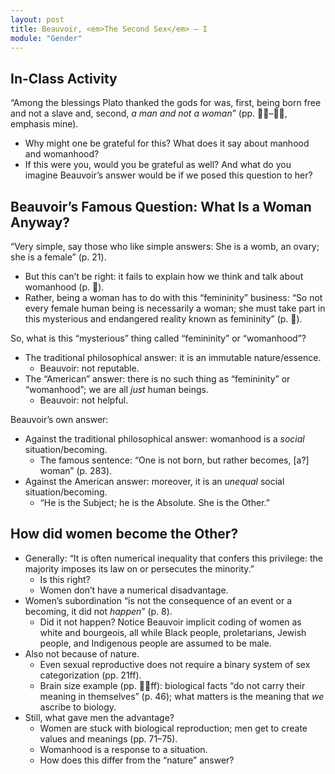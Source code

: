 ```yaml
---
layout: post
title: Beauvoir, <em>The Second Sex</em> – I
module: "Gender"
---
```


## In-Class Activity

“Among the blessings Plato thanked the gods for was, first, being born free and not a slave and, second, *a man and not a woman*” (pp. –, emphasis mine).

- Why might one be grateful for this? What does it say about manhood and womanhood?
- If this were you, would you be grateful as well? And what do you imagine Beauvoir’s answer would be if we posed this question to her?

## Beauvoir’s Famous Question: What Is a Woman Anyway?

“Very simple, say those who like simple answers: She is a womb, an ovary; she is a female” (p. 21).

- But this can’t be right: it fails to explain how we think and talk about womanhood (p. ).
- Rather, being a woman has to do with this “femininity” business: “So not every female human being is necessarily a woman; she must take part in this mysterious and endangered reality known as femininity” (p. ).

So, what is this “mysterious” thing called “femininity” or “womanhood”?

- The traditional philosophical answer: it is an immutable nature/essence.
  - Beauvoir: not reputable.
- The “American” answer: there is no such thing as “femininity” or “womanhood”; we are all *just* human beings.
  - Beauvoir: not helpful.

Beauvoir’s own answer:

- Against the traditional philosophical answer: womanhood is a *social* situation/becoming.
  - The famous sentence: “One is not born, but rather becomes, [a?] woman” (p. 283).
- Against the American answer: moreover, it is an *unequal* social situation/becoming.
  - “He is the Subject; he is the Absolute. She is the Other.”

## How did women become the Other?

- Generally: “It is often numerical inequality that confers this privilege: the majority imposes its law on or persecutes the minority.”
  - Is this right?
  - Women don’t have a numerical disadvantage.
- Women’s subordination “is not the consequence of an event or a becoming, it did not *happen*” (p. 8).
  - Did it not happen? Notice Beauvoir implicit coding of women as white and bourgeois, all while Black people, proletarians, Jewish people, and Indigenous people are assumed to be male.
- Also not because of nature.
  - Even sexual reproductive does not require a binary system of sex categorization (pp. 21ff).
  - Brain size example (pp. ff): biological facts “do not carry their meaning in themselves” (p. 46); what matters is the meaning that *we* ascribe to biology.
- Still, what gave men the advantage? 
  - Women are stuck with biological reproduction; men get to create values and meanings (pp. 71–75).
  - Womanhood is a response to a situation.
  - How does this differ from the “nature” answer?
